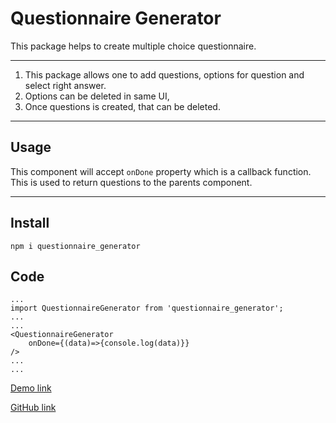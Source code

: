 # Questionnaire Generator
 This package helps to create multiple choice  questionnaire.

----
1. This package allows one to add questions, options for question and select right answer.
2. Options can be deleted in same UI,
3. Once questions is created, that can be deleted.

----
## Usage
This component will accept `onDone` property which is a callback function. This is used to return questions to the parents component.

----
## Install
    npm i questionnaire_generator

## Code

    ...
    import QuestionnaireGenerator from 'questionnaire_generator';
    ...
    ...
    <QuestionnaireGenerator 
        onDone={(data)=>{console.log(data)}}
    />
    ...
    ...


[Demo link](https://taskmonk.github.io/QuestionnaireGenerator)

[GitHub link](https://github.com/taskmonk/QuestionnaireGenerator)

